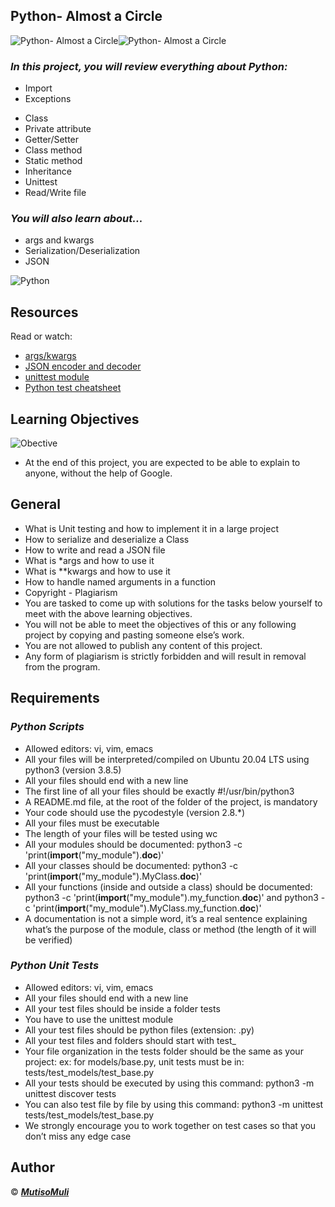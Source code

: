 ## Python- Almost a Circle

![Python- Almost a Circle](https://encrypted-tbn0.gstatic.com/images?q=tbn:ANd9GcTZKKY9i3m7xsmEHwHI2SVl-jKgvNUwWOjQ0g&usqp=CAU)![Python- Almost a Circle](https://encrypted-tbn0.gstatic.com/images?q=tbn:ANd9GcQbVEHJhKMbpMsJxnlc0s-Yr1qSWxccugrjYQ&usqp=CAU)
### ___In this project, you will review everything about Python:___
* Import
* Exceptions
+ Class
+ Private attribute
+ Getter/Setter
+ Class method
+ Static method
+ Inheritance
+ Unittest
+ Read/Write file
###  ___You will also learn about...___
+ args and kwargs
+ Serialization/Deserialization
+ JSON

![Python](https://encrypted-tbn0.gstatic.com/images?q=tbn:ANd9GcQQtAMi7LQIdqqNXGbq2gN-JfGJkq7Zm6K9SQ&usqp=CAU)
## Resources
Read or watch:
+ [args/kwargs](https://yasoob.me/2013/08/04/args-and-kwargs-in-python-explained/)
+ [JSON encoder and decoder](https://docs.python.org/3/library/json.html)
+ [unittest module](https://docs.python.org/3.4/library/unittest.html#module-unittest)
+ [Python test cheatsheet](https://www.pythonsheets.com/notes/python-tests.html)

## Learning Objectives
![Obective](https://encrypted-tbn0.gstatic.com/images?q=tbn:ANd9GcRoCQNdvPIOxcgtvZNm61ilIzpAqg4i35ftGg&usqp=CAU)
+ At the end of this project, you are expected to be able to explain to anyone, without the help of Google.

## General
+ What is Unit testing and how to implement it in a large project
+ How to serialize and deserialize a Class
+ How to write and read a JSON file
+ What is *args and how to use it
+ What is **kwargs and how to use it
+ How to handle named arguments in a function
+ Copyright - Plagiarism
+ You are tasked to come up with solutions for the tasks below yourself to meet with the above learning objectives.
+ You will not be able to meet the objectives of this or any following project by copying and pasting someone else’s work.
+ You are not allowed to publish any content of this project.
+ Any form of plagiarism is strictly forbidden and will result in removal from the program.

## Requirements
### ___Python Scripts___
+ Allowed editors: vi, vim, emacs
+ All your files will be interpreted/compiled on Ubuntu 20.04 LTS using python3 (version 3.8.5)
+ All your files should end with a new line
+ The first line of all your files should be exactly #!/usr/bin/python3
+ A README.md file, at the root of the folder of the project, is mandatory
+ Your code should use the pycodestyle (version 2.8.*)
+ All your files must be executable
+ The length of your files will be tested using wc
+ All your modules should be documented: python3 -c 'print(__import__("my_module").__doc__)'
+ All your classes should be documented: python3 -c 'print(__import__("my_module").MyClass.__doc__)'
+ All your functions (inside and outside a class) should be documented: python3 -c 'print(__import__("my_module").my_function.__doc__)' and python3 -c 'print(__import__("my_module").MyClass.my_function.__doc__)'
+ A documentation is not a simple word, it’s a real sentence explaining what’s the purpose of the module, class or method (the length of it will be verified)

### ___Python Unit Tests___
+ Allowed editors: vi, vim, emacs
+ All your files should end with a new line
+ All your test files should be inside a folder tests
+ You have to use the unittest module
+ All your test files should be python files (extension: .py)
+ All your test files and folders should start with test_
+ Your file organization in the tests folder should be the same as your project: ex: for models/base.py, unit tests must be in: tests/test_models/test_base.py
+ All your tests should be executed by using this command: python3 -m unittest discover tests
+ You can also test file by file by using this command: python3 -m unittest tests/test_models/test_base.py
+ We strongly encourage you to work together on test cases so that you don’t miss any edge case

## Author
© ___[MutisoMuli](https://github.com/MutisoMuli)___
